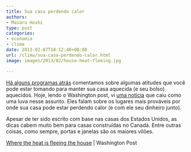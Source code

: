 ```yaml
---
title: Sua casa perdendo calor
authors:
- Masaru Hoshi
type: post
categories:
- economia
- clima
date: 2013-02-07T18:12:40+00:00
url: /clima/sua-casa-perdendo-calor.html
image: images/2013/02/house-heat-fleeing.jpg

---
```

[Há alguns programas atrás][1] comentamos sobre algumas atitudes que você pode estar tomando para manter sua casa aquecida (e seu bolso) aquecidos. Hoje, lendo o Washington post, vi [uma notícia][2] que caiu como uma luva nesse assunto. Eles falam sobre os lugares mais prováveis por onde sua casa pode estar perdendo calor (e com ele seu dinheiro junto).

Apesar de ter sido escrito com base nas casas dos Estados Unidos, as dicas cabem muito bem para casas construídas no Canadá. Entre outras coisas, como sempre, portas e janelas são os maiores vilões.

[Where the heat is fleeing the house][2] | Washington Post

 [1]: http://www.podeixar.com/preparando-sua-casa-para-o-inverno/ "Preparando sua casa para o inverno"
 [2]: http://www.washingtonpost.com/wp-srv/special/lifestyle/home/where-heat-leaves-your-house/index.html